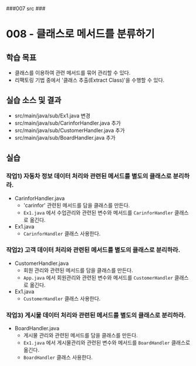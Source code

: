 ###007 src ###

# 008 - 클래스로 메서드를 분류하기

## 학습 목표

- 클래스를 이용하여 관련 메서드를 묶어 관리할 수 있다.
- 리팩토링 기법 중에서 '클래스 추출(Extract Class)'을 수행할 수 있다.

## 실습 소스 및 결과

- src/main/java/sub/Ex1.java 변경
- src/main/java/sub/CarinforHandler.java 추가
- src/main/java/sub/CustomerHandler.java 추가
- src/main/java/sub/BoardHandler.java 추가

## 실습

### 작업1) 자동차 정보 데이터 처리와 관련된 메서드를 별도의 클래스로 분리하라.

- CarinforHandler.java
    - 'carinfor' 관련된 메서드를 담을 클래스를 만든다.
    - `Ex1.java` 에서 수업관리와 관련된 변수와 메서드를 `CarinforHandler` 클래스로 옮긴다.
- Ex1.java 
    - `CarinforHandler` 클래스 사용한다.


### 작업2) 고객 데이터 처리와 관련된 메서드를 별도의 클래스로 분리하라.

- CustomerHandler.java
    - 회원 관리와 관련된 메서드를 담을 클래스를 만든다.
    - `App.java` 에서 회원관리와 관련된 변수와 메서드를 `CustomerHandler` 클래스로 옮긴다.
- Ex1.java 
    - `CustomerHandler` 클래스 사용한다.


### 작업3) 게시물 데이터 처리와 관련된 메서드를 별도의 클래스로 분리하라.

- BoardHandler.java
    - 게시물 관리와 관련된 메서드를 담을 클래스를 만든다.
    - `Ex1.java` 에서 게시물관리와 관련된 변수와 메서드를 `BoardHandler` 클래스로 옮긴다.
    - `BoardHandler` 클래스 사용한다.
